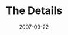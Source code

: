---
layout: message
category: message
series: "Love Sex"
title: "The Details"
date: 2007-09-22
audio-description: "God loves sex. Seriously. In fact, He wants you to have a great sex life. What does that mean? Over these five weeks we&apos;ll explore and expose the truths and lies about sex that circulate in our culture. There&apos;s healing and freedom waiting for us when we surrender our sex to God. It&apos;s sure to be eye-opening, a little uncomfortable and even fun."
audio: "http://www.crossroads.net/audio/2007/2007_07_Love_Sex/Love_Sex_03_The Details_09_23_07_B_Tome.mp3"
audio-title: "The Details"
audio-duration: "01:00:35"
---